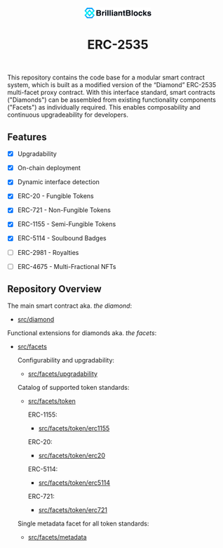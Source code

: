<p align="center"> 
  <img src="images/brilliantblocks_logo.png" alt="brilliantblocks-logo" width="30%" height="30%">
</p>
<h1 align="center"> ERC-2535 </h1>

</br>

This repository contains the code base for a modular smart contract system, which is built as a modified version of the “Diamond” ERC-2535 multi-facet proxy contract.
With this interface standard, smart contracts ("Diamonds") can be assembled from existing functionality components ("Facets") as individually required.
This enables composability and continuous upgradeability for developers.


## Features

- [x] Upgradability
- [x] On-chain deployment
- [x] Dynamic interface detection
- [x] ERC-20 - Fungible Tokens
- [x] ERC-721 - Non-Fungible Tokens
- [x] ERC-1155 - Semi-Fungible Tokens
- [x] ERC-5114 - Soulbound Badges
- [ ] ERC-2981 - Royalties
- [ ] ERC-4675 - Multi-Fractional NFTs


## Repository Overview

The main smart contract aka. *the diamond*:
- [src/diamond](./src/diamond/)

Functional extensions for diamonds aka. *the facets*:
- [src/facets](./src/facets/)

    Configurability and upgradability:
    - [src/facets/upgradability](./src/facets/upgradability)

    Catalog of supported token standards:
    - [src/facets/token](./src/facets/token)

        ERC-1155:
        - [src/facets/token/erc1155](./src/facets/token/erc1155)

        ERC-20:
        - [src/facets/token/erc20](./src/facets/token/erc20)

        ERC-5114:
        - [src/facets/token/erc5114](./src/facets/token/erc5114)

        ERC-721:
        - [src/facets/token/erc721](./src/facets/token/erc721)
    
    Single metadata facet for all token standards:
    - [src/facets/metadata](./src/facets/metadata)
